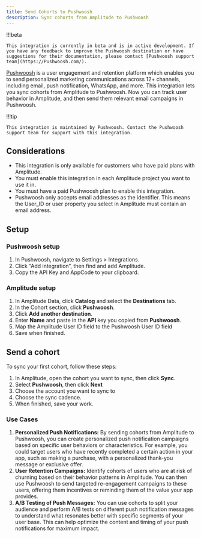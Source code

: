 ```yaml
---
title: Send Cohorts to Pushwoosh
description: Sync cohorts from Amplitude to Pushwoosh
---
```


!!!beta

    This integration is currently in beta and is in active development. If you have any feedback to improve the Pushwoosh destination or have suggestions for their documentation, please contact [Pushwoosh support team](https://Pushwoosh.com/). 

[Pushwoosh](https://Pushwoosh.com/) is a user engagement and retention platform which enables you to send personalized marketing communications across 12+ channels, including email, push notification, WhatsApp, and more. This integration lets you sync cohorts from Amplitude to Pushwoosh. Now you can track user behavior in Amplitude, and then send them relevant email campaigns in Pushwoosh.

!!!tip

    This integration is maintained by Pushwoosh. Contact the Pushwoosh support team for support with this integration.

## Considerations

- This integration is only available for customers who have paid plans with Amplitude.
- You must enable this integration in each Amplitude project you want to use it in.
- You must have a paid Pushwoosh plan to enable this integration.
- Pushwoosh only accepts email addresses as the identifier. This means the User_ID or user property you select in Amplitude must contain an email address.

## Setup

### Pushwoosh setup

1. In Pushwoosh, navigate to Settings > Integrations.
2. Click “Add integration”, then find and add Amplitude.
3. Copy the API Key and AppCode to your clipboard.

### Amplitude setup

1. In Amplitude Data, click **Catalog** and select the **Destinations** tab.
2. In the Cohort section, click **Pushwoosh**.
3. Click **Add another destination**.
4. Enter **Name** and paste in the **API** key you copied from **Pushwoosh**.
5. Map the Amplitude User ID field to the Pushwoosh User ID field
6. Save when finished.

## Send a cohort

To sync your first cohort, follow these steps:

1. In Amplitude, open the cohort you want to sync, then click **Sync**.
2. Select **Pushwoosh**, then click **Next**
3. Choose the account you want to sync to
4. Choose the sync cadence.
5. When finished, save your work.

### Use Cases

1) **Personalized Push Notifications:** By sending cohorts from Amplitude to Pushwoosh, you can create personalized push notification campaigns based on specific user behaviors or characteristics. For example, you could target users who have recently completed a certain action in your app, such as making a purchase, with a personalized thank-you message or exclusive offer.
2) **User Retention Campaigns:** Identify cohorts of users who are at risk of churning based on their behavior patterns in Amplitude. You can then use Pushwoosh to send targeted re-engagement campaigns to these users, offering them incentives or reminding them of the value your app provides.
3) **A/B Testing of Push Messages:** You can use cohorts to split your audience and perform A/B tests on different push notification messages to understand what resonates better with specific segments of your user base. This can help optimize the content and timing of your push notifications for maximum impact.

